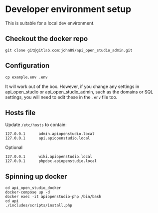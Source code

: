 Developer environment setup
===========================

This is suitable for a local dev environment.

Checkout the docker repo
------------------------

    git clone git@gitlab.com:john89/api_open_studio_admin.git

Configuration
-------------

    cp example.env .env

It will work out of the box. However,
if you change any settings in api_open_studio or api_open_studio_admin,
such as the domains or SQL settings,
you will need to edit these in the ```.env``` file too.
        
Hosts file
----------

Update ```/etc/hosts``` to contain:

    127.0.0.1      admin.apiopenstudio.local
    127.0.0.1      api.apiopenstudio.local

Optional

    127.0.0.1      wiki.apiopenstudio.local
    127.0.0.1      phpdoc.apiopenstudio.local

Spinning up docker
------------------

    cd api_open_studio_docker
    docker-compose up -d
    docker exec -it apiopenstudio-php /bin/bash
    cd api
    ./includes/scripts/install.php
